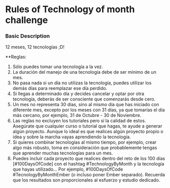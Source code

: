 # Rules of Technology of month challenge 

### Basic Description 

12 meses, 12 tecnologías ;D!

**Reglas: 

1. Sólo puedes tomar una tecnología a la vez.
2. La duración del manejo de una tecnología debe de ser mínimo de un mes. 
3. No pasa nada si un día no utilizas la tecnología, puedes utilizar los demás días para reemplazar ese día perdido. 
4. Si llegas a determinado día y decides cancelar y optar por otra tecnología, deberás de ser consciente que comenzarás desde cero. 
5. Un mes no representa 30 días, sino al mismo día que has iniciado con diferente mes, excepto por los meses con 31 días, ya que tomarías el día más cercano, por ejemplo, 31 de Octubre - 30 de Noviembre.
6. Las reglas no excluyen los tutoriales pero sí la calidad de estos. Asegúrate que cualquier curso o tutorial que hagas, te ayude a generar algún proyecto. Aunque lo ideal es que realices algún proyecto propio o idea y sobre la marcha vayas aprendiendo la tecnología. 
7. Si quieres combinar tecnologías al mismo tiempo, por ejemplo, crear algo más robusto, toma en consideración que probablemente tengas que aprender muchas tecnologías para un mes.
8. Puedes incluir cada proyecto que realices dentro del reto de los 100 días [#100DaysOfCode] con el hashtag #TechnologyByMonth y la tecnología que hayas utilizado… Por ejemplo, #100DaysOfCode #TecnologyByMonthEmber (o incluso poner Ember separado). 
Recuerda que los resultados son proporcionales al esfuerzo y estudio dedicado.  
